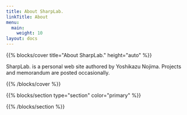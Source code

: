 ```yaml
---
title: About SharpLab.
linkTitle: About
menu:
  main:
    weight: 10
layout: docs
---
```


{{% blocks/cover title="About SharpLab." height="auto" %}}

SharpLab. is a personal web site authored by Yoshikazu Nojima.
Projects and memorandum are posted occasionally.

{{% /blocks/cover %}}

{{% blocks/section type="section" color="primary" %}}


{{% /blocks/section %}}



